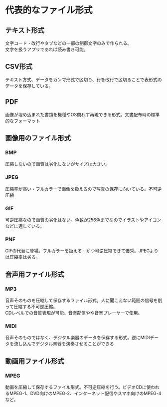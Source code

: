 <h1>代表的なファイル形式</h1>
<h2>テキスト形式</h2>
文字コード・改行やタブなどの一部の制御文字のみで作られる。<br>
文字を扱うアプリであれば読み書き可能。<br>
<h2>CSV形式</h2>
テキスト方式、データをカンマ形式で区切り、行を改行で区切ることで表形式のデータを保存している。<br>
<h2>PDF</h2>
画像が埋め込まれた書類を機種やOS問わず再現できる形式。文書配布時の標準的なフォーマット<br>
<h2>画像用のファイル形式</h2>
<h3>BMP</h3>
圧縮しないので画質は劣化しないがサイズは大きい。<br>
<h3>JPEG</h3>
圧縮率が高い・フルカラーで画像を扱えるので写真の保存に向いている。不可逆圧縮<br>
<h3>GIF</h3>
可逆圧縮なので画質の劣化はない。色数が256色までなのでイラストやアイコンなどに適している。<br>
<h3>PNF</h3>
GIFの代替に登場。フルカラーを扱える・かつ可逆圧縮できて優秀。JPEGよりは圧縮率は劣る。<br>
<h2>音声用ファイル形式</h2>
<h3>MP3</h3>
音声そのものを圧縮して保存するファイル形式。人に聞こえない範囲の信号を削って圧縮する不可逆圧縮。<br>
CDレベルでの音質表現が可能。音楽配信やや音楽プレーヤーで使用。<br>
<h3>MIDI</h3>
音声そのものではなく、デジタル楽器のデータを保存する形式。逆にMIDIデータを流し込んでデジタル楽器を演奏させることができる
<h2>動画用ファイル形式</h2>
<h3>MPEG</h3>
動画を圧縮して保存するファイル形式。不可逆圧縮を行う。ビデオCDに使われるMPEG-1、DVD向けのMPEG-2、インターネット配信やスマホ向けのMPEG-4など。
